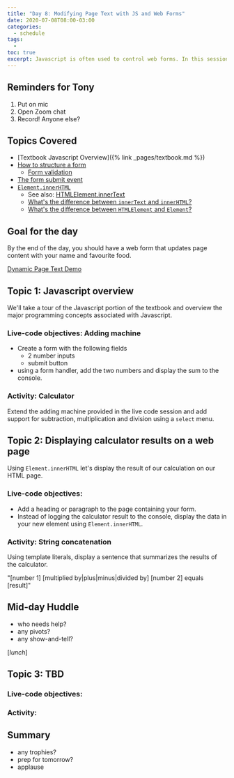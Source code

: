 ```yaml
---
title: "Day 8: Modifying Page Text with JS and Web Forms"
date: 2020-07-08T08:00-03:00
categories:
  - schedule
tags:
  - 
toc: true
excerpt: Javascript is often used to control web forms. In this session we will modify page text based on form input.
---
```

## Reminders for Tony
1. Put on mic
2. Open Zoom chat
3. Record! Anyone else?

## Topics Covered
- [Textbook Javascript Overview]({% link _pages/textbook.md %})
- [How to structure a form](https://developer.mozilla.org/en-US/docs/Learn/Forms/How_to_structure_a_web_form)
  - [Form validation](https://developer.mozilla.org/en-US/docs/Learn/Forms/Form_validation)
- [The form submit event](https://developer.mozilla.org/en-US/docs/Web/API/HTMLFormElement/submit_event)
- [`Element.innerHTML`](https://developer.mozilla.org/en-US/docs/Web/API/Element/innerHTML)
  - See also: [HTMLElement.innerText](https://developer.mozilla.org/en-US/docs/Web/API/HTMLElement/innerText)
  - [What's the difference between `innerText` and `innerHTML`?](https://stackoverflow.com/questions/19030742/difference-between-innertext-and-innerhtml)
  - [What's the difference between `HTMLElement` and `Element`?](https://stackoverflow.com/questions/6581680/whats-the-difference-between-htmlelement-and-element)

## Goal for the day
By the end of the day, you should have a web form that updates page content with your name and favourite food.

[Dynamic Page Text Demo](https://codepen.io/browsertherapy/pen/xxZYemZ)

## Topic 1: Javascript overview
We'll take a tour of the Javascript portion of the textbook and overview the major programming concepts associated with Javascript.

### Live-code objectives: Adding machine
- Create a form with the following fields
  - 2 number inputs
  - submit button
- using a form handler, add the two numbers and display the sum to the console.

### Activity: Calculator
Extend the adding machine provided in the live code session and add support for subtraction, multiplication and division using a `select` menu.

## Topic 2: Displaying calculator results on a web page
Using `Element.innerHTML` let's display the result of our calculation on our HTML page.

### Live-code objectives:
- Add a heading or paragraph to the page containing your form.
- Instead of logging the calculator result to the console, display the data in your new element using `Element.innerHTML`.

### Activity: String concatenation
Using template literals, display a sentence that summarizes the results of the calculator.

"[number 1] [multiplied by|plus|minus|divided by] [number 2] equals [result]"

## Mid-day Huddle
- who needs help?
- any pivots?
- any show-and-tell?

[*lunch*]

## Topic 3: TBD

### Live-code objectives:

### Activity: 

## Summary
- any trophies?
- prep for tomorrow?
- applause